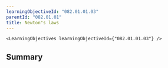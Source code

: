 ```yaml
---
learningObjectiveId: "082.01.01.03"
parentId: "082.01.01"
title: Newton"s laws
---
```


```tsx eval
<LearningObjectives learningObjectiveId={"082.01.01.03"} />
```

## Summary
